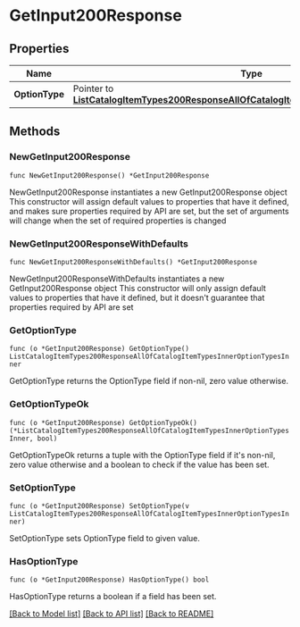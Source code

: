 # GetInput200Response

## Properties

Name | Type | Description | Notes
------------ | ------------- | ------------- | -------------
**OptionType** | Pointer to [**ListCatalogItemTypes200ResponseAllOfCatalogItemTypesInnerOptionTypesInner**](ListCatalogItemTypes200ResponseAllOfCatalogItemTypesInnerOptionTypesInner.md) |  | [optional] 

## Methods

### NewGetInput200Response

`func NewGetInput200Response() *GetInput200Response`

NewGetInput200Response instantiates a new GetInput200Response object
This constructor will assign default values to properties that have it defined,
and makes sure properties required by API are set, but the set of arguments
will change when the set of required properties is changed

### NewGetInput200ResponseWithDefaults

`func NewGetInput200ResponseWithDefaults() *GetInput200Response`

NewGetInput200ResponseWithDefaults instantiates a new GetInput200Response object
This constructor will only assign default values to properties that have it defined,
but it doesn't guarantee that properties required by API are set

### GetOptionType

`func (o *GetInput200Response) GetOptionType() ListCatalogItemTypes200ResponseAllOfCatalogItemTypesInnerOptionTypesInner`

GetOptionType returns the OptionType field if non-nil, zero value otherwise.

### GetOptionTypeOk

`func (o *GetInput200Response) GetOptionTypeOk() (*ListCatalogItemTypes200ResponseAllOfCatalogItemTypesInnerOptionTypesInner, bool)`

GetOptionTypeOk returns a tuple with the OptionType field if it's non-nil, zero value otherwise
and a boolean to check if the value has been set.

### SetOptionType

`func (o *GetInput200Response) SetOptionType(v ListCatalogItemTypes200ResponseAllOfCatalogItemTypesInnerOptionTypesInner)`

SetOptionType sets OptionType field to given value.

### HasOptionType

`func (o *GetInput200Response) HasOptionType() bool`

HasOptionType returns a boolean if a field has been set.


[[Back to Model list]](../README.md#documentation-for-models) [[Back to API list]](../README.md#documentation-for-api-endpoints) [[Back to README]](../README.md)


